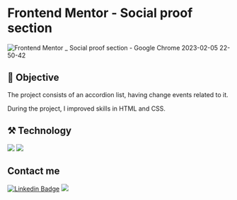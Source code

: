 # Frontend Mentor - Social proof section

![Frontend Mentor _ Social proof section - Google Chrome 2023-02-05 22-50-42](https://user-images.githubusercontent.com/102738785/216864077-255c919f-ccd7-4862-ad41-f155989d7e27.gif)

## 📌 Objective
The project consists of an accordion list, having change events related to it.

During the project, I improved skills in HTML and CSS.
## ⚒️ Technology
<img src="https://img.shields.io/badge/html5-%23E34F26.svg?style=for-the-badge&logo=html5&logoColor=white"> <img src="https://img.shields.io/badge/css3-%231572B6.svg?style=for-the-badge&logo=css3&logoColor=white">
## Contact me
[![Linkedin Badge](https://img.shields.io/badge/-Linkedin-blue?style=for-the-badge&logo=Linkedin&logoColor=Red&link=https://github.com/Cristhyam-Augusto)](https://www.linkedin.com/in/cristhyam-augusto-75677a232/)
<a href="mailto: cristhyanmoc@gmail.com">
 <img src="https://img.shields.io/badge/Gmail-D14836?style=for-the-badge&logo=gmail&logoColor=white">
</a>
